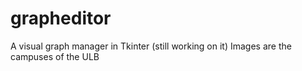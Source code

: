 # grapheditor
A visual graph manager in Tkinter (still working on it)
Images are the campuses of the ULB
